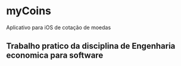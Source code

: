 # myCoins
Aplicativo para iOS de cotação de moedas

## Trabalho pratico da disciplina de Engenharia economica para software
